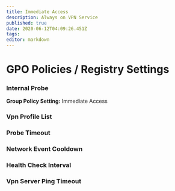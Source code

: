 ```yaml
---
title: Immediate Access
description: Always on VPN Service
published: true
date: 2020-06-12T04:09:26.451Z
tags: 
editor: markdown
---
```


# GPO Policies / Registry Settings
### Internal Probe
**Group Policy Setting:** Immediate Access
### Vpn Profile List
### Probe Timeout
### Network Event Cooldown
### Health Check Interval
### Vpn Server Ping Timeout